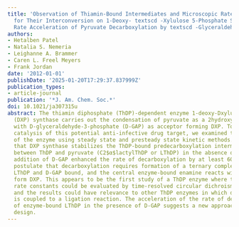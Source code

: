 ```yaml
---
title: 'Observation of Thiamin-Bound Intermediates and Microscopic Rate Constants
  for Their Interconversion on 1-Deoxy- textscd -Xylulose 5-Phosphate Synthase: 600-Fold
  Rate Acceleration of Pyruvate Decarboxylation by textscd -Glyceraldehyde-3-phosphate.'
authors:
- Hetalben Patel
- Natalia S. Nemeria
- Leighanne A. Brammer
- Caren L. Freel Meyers
- Frank Jordan
date: '2012-01-01'
publishDate: '2025-01-20T17:29:37.837999Z'
publication_types:
- article-journal
publication: '*J. Am. Chem. Soc.*'
doi: 10.1021/ja307315u
abstract: The thiamin diphosphate (ThDP)-dependent enzyme 1-deoxy-Dxylulose 5-phosphate
  (DXP) synthase carries out the condensation of pyruvate as a 2hydroxyethyl donor
  with D-glyceraldehyde-3-phosphate (D-GAP) as acceptor forming DXP. Toward understanding
  catalysis of this potential anti-infective drug target, we examined the pathway
  of the enzyme using steady state and presteady state kinetic methods. It was found
  that DXP synthase stabilizes the ThDP-bound predecarboxylation intermediate formed
  between ThDP and pyruvate (C2$α$lactylThDP or LThDP) in the absence of D-GAP, while
  addition of D-GAP enhanced the rate of decarboxylation by at least 600-fold. We
  postulate that decarboxylation requires formation of a ternary complex with both
  LThDP and D-GAP bound, and the central enzyme-bound enamine reacts with D-GAP to
  form DXP. This appears to be the first study of a ThDP enzyme where the individual
  rate constants could be evaluated by time-resolved circular dichroism spectroscopy,
  and the results could have relevance to other ThDP enzymes in which decarboxylation
  is coupled to a ligation reaction. The acceleration of the rate of decarboxylation
  of enzyme-bound LThDP in the presence of D-GAP suggests a new approach to inhibitor
  design.
---
```

